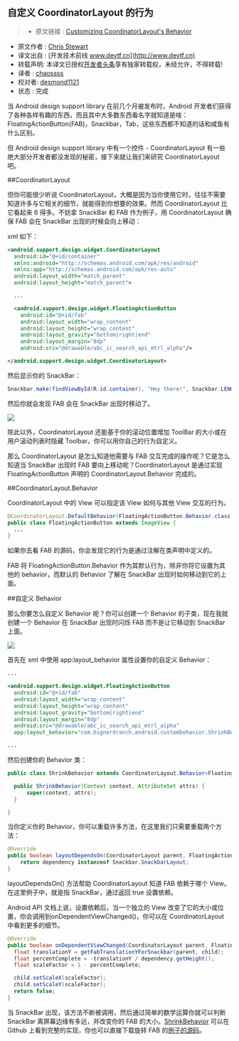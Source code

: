 自定义 CoordinatorLayout 的行为
---

> * 原文链接 : [Customizing CoordinatorLayout's Behavior](https://www.bignerdranch.com/blog/customizing-coordinatorlayouts-behavior/)
* 原文作者 : [Chris Stewart](https://www.bignerdranch.com/about-us/nerds/chris-stewart/)
* 译文出自 : [开发技术前线 www.devtf.cn](http://www.devtf.cn)
* 转载声明: 本译文已授权[开发者头条](http://toutiao.io/download)享有独家转载权，未经允许，不得转载!
* 译者 : [chaossss](https://github.com/chaossss) 
* 校对者: [desmond1121](https://github.com/desmond1121) 
* 状态 :  完成 



当 Android design support library 在前几个月被发布时，Android 开发者们获得了各种各样有趣的东西，而且其中大多数东西看名字就知道是啥：FloatingActionButton(FAB)，Snackbar，Tab，这些东西都不知道的话和咸鱼有什么区别。

但 Android design support library 中有一个控件 - CoordinatorLayout 有一些绝大部分开发者都没发现的秘密，接下来就让我们来研究 CoordinatorLayout 吧。

##CoordinatorLayout

但你可能很少听说 CoordinatorLayout，大概是因为当你使用它时，往往不需要知道许多与它相关的细节，就能得到你想要的效果。然而 CoordinatorLayout 比它看起来 6 得多。不妨拿 SnackBar 和 FAB 作为例子，用 CoordinatorLayout 确保 FAB 会在 SnackBar 出现的时候会向上移动：

xml 如下：

```xml
<android.support.design.widget.CoordinatorLayout
  android:id="@+id/container"
  xmlns:android="http://schemas.android.com/apk/res/android"
  xmlns:app="http://schemas.android.com/apk/res-auto"
  android:layout_width="match_parent"
  android:layout_height="match_parent">

  ...

  <android.support.design.widget.FloatingActionButton
    android:id="@+id/fab"
    android:layout_width="wrap_content"
    android:layout_height="wrap_content"
    android:layout_gravity="bottom|right|end"
    android:layout_margin="8dp"
    android:src="@drawable/abc_ic_search_api_mtrl_alpha"/>

</android.support.design.widget.CoordinatorLayout>
```

然后显示你的 SnackBar：

```java
Snackbar.make(findViewById(R.id.container), "Hey there!", Snackbar.LENGTH_LONG).show();
```

然后你就会发现 FAB 会在 SnackBar 出现时移动了。

![](https://www.bignerdranch.com/img/blog/2016/02/fab_normal_size.gif)

除此以外，CoordinatorLayout 还能基于你的滚动位置增加 ToolBar 的大小或在用户滚动列表时隐藏 Toolbar。你可以用你自己的行为自定义。

那么 CoordinatorLayout 是怎么知道他需要与 FAB 交互完成的操作呢？它是怎么知道当 SnackBar 出现时 FAB 要向上移动呢？CoordinatorLayout 是通过实现 FloatingActionButton 声明的 CoordinatorLayout.Behavior 完成的。

##CoordinatorLayout.Behavior

CoordinatorLayout 中的 View 可以指定该 View 如何与其他 View 交互的行为。

```java
@CoordinatorLayout.DefaultBehavior(FloatingActionButton.Behavior.class)
public class FloatingActionButton extends ImageView {
  ...
}
```

如果你去看 FAB 的源码，你会发现它的行为是通过注解在类声明中定义的。

FAB 将 FloatingActionButton.Behavior 作为其默认行为，除非你将它设置为其他的 behavior，而默认的 Behavior 了解在 SnackBar 出现时如何移动到它的上面。

##自定义 Behavior

那么你要怎么自定义 Behavior 呢？你可以创建一个 Behavior 的子类，现在我就创建一个 Behavior 在 SnackBar 出现时闪烁 FAB 而不是让它移动到 SnackBar 上面。

![](https://www.bignerdranch.com/img/blog/2016/02/fab_shrink.gif)

首先在 xml 中使用 app:layout_behavior 属性设置你的自定义 Behavior：

```xml
...

<android.support.design.widget.FloatingActionButton
  android:id="@+id/fab"
  android:layout_width="wrap_content"
  android:layout_height="wrap_content"
  android:layout_gravity="bottom|right|end"
  android:layout_margin="8dp"
  android:src="@drawable/abc_ic_search_api_mtrl_alpha"
  app:layout_behavior="com.bignerdranch.android.custombehavior.ShrinkBehavior"/>

...
```

然后创建你的 Behavior 类：

```java
public class ShrinkBehavior extends CoordinatorLayout.Behavior<FloatingActionButton> {

  public ShrinkBehavior(Context context, AttributeSet attrs) {
      super(context, attrs);
  }

}
```

当你定义你的 Behavior，你可以重载许多方法，在这里我们只需要重载两个方法：

```java
@Override
public boolean layoutDependsOn(CoordinatorLayout parent, FloatingActionButton child, View dependency) {
    return dependency instanceof Snackbar.SnackbarLayout;
}
```

layoutDependsOn() 方法帮助 CoordinatorLayout 知道 FAB 依赖于哪个 View。在这里例子中，就是指 SnackBar，通过返回 true 设置依赖。

Android API 文档上说，设置依赖后，当一个独立的 View 改变了它的大小或位置，你会调用到onDependentViewChanged()，你可以在 CoordinatorLayout 中看到更多的细节。

```java
@Override
public boolean onDependentViewChanged(CoordinatorLayout parent, FloatingActionButton child, View dependency) {
  float translationY = getFabTranslationYForSnackbar(parent, child);
  float percentComplete = -translationY / dependency.getHeight();
  float scaleFactor = 1 - percentComplete;

  child.setScaleX(scaleFactor);
  child.setScaleY(scaleFactor);
  return false;
}
```

当 SnackBar 出现，该方法不断被调用，然后通过简单的数学运算你就可以判断 SnackBar 离屏幕边缘有多远，并改变你的 FAB 的大小。[ShrinkBehavior](https://github.com/cstew/CustomBehavior/blob/master/app/src/main/java/com/bignerdranch/android/custombehavior/ShrinkBehavior.java) 可以在 Github 上看到完整的实现，你也可以直接下载旋转 FAB 的[例子的源码](https://github.com/cstew/CustomBehavior)。